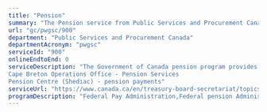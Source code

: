 ```yaml
---
title: "Pension"
summary: "The Pension service from Public Services and Procurement Canada is not available end-to-end online, according to the GC Service Inventory."
url: "gc/pwgsc/900"
department: "Public Services and Procurement Canada"
departmentAcronym: "pwgsc"
serviceId: "900"
onlineEndtoEnd: 0
serviceDescription: "The Government of Canada pension program provides pension services and benefit payments to members of eight different federal public sector pension plans: Public Service, Royal Canadian Mounted Police, Canadian Armed Forces (Regular and Reservists), Members of Parliament, the Diplomatic Corps, Federally Appointed Court Judges, and Lieutenant Governors.
Cape Breton Operations Office - Pension Services
Pension Centre (Shediac) - pension payments"
serviceUrl: "https://www.canada.ca/en/treasury-board-secretariat/topics/pension-plan.html"
programDescription: "Federal Pay Administration,Federal pension Administration"
---
```

